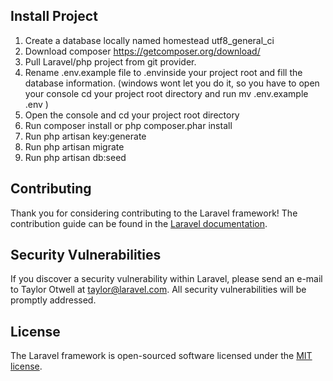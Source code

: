 ## Install Project

1. Create a database locally named homestead utf8_general_ci
2. Download composer https://getcomposer.org/download/
3. Pull Laravel/php project from git provider.
4. Rename .env.example file to .envinside your project root and fill the database information. (windows wont let you do it, so you have to open your console cd your project root directory and run mv .env.example .env )
5. Open the console and cd your project root directory
6. Run composer install or php composer.phar install
7. Run php artisan key:generate
8. Run php artisan migrate
9. Run php artisan db:seed


## Contributing

Thank you for considering contributing to the Laravel framework! The contribution guide can be found in the [Laravel documentation](http://laravel.com/docs/contributions).

## Security Vulnerabilities

If you discover a security vulnerability within Laravel, please send an e-mail to Taylor Otwell at taylor@laravel.com. All security vulnerabilities will be promptly addressed.

## License

The Laravel framework is open-sourced software licensed under the [MIT license](http://opensource.org/licenses/MIT).
